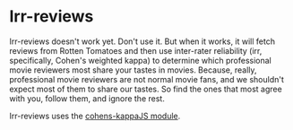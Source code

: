# Irr-reviews

Irr-reviews doesn't work yet. Don't use it.  But when it works, it will fetch
reviews from Rotten Tomatoes and then use inter-rater reliability (irr,
specifically, Cohen's weighted kappa) to determine which professional movie
reviewers most share your tastes in movies.  Because, really, professional movie
reviewers are not normal movie fans, and we shouldn't expect most of them to share
our tastes. So find the ones that most agree with you, follow them, and ignore the rest. 

Irr-reviews uses the [cohens-kappaJS module](https://github.com/aaronnorby/cohens-kappa-JS).

